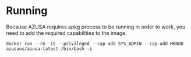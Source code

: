 # Running

Because AZUSA requires apkg process to be running in order to work, you need to add the required capabilities to the image.

	docker run --rm -it --privileged --cap-add SYS_ADMIN --cap-add MKNOD azusaos/azusa:latest /bin/bash -i
